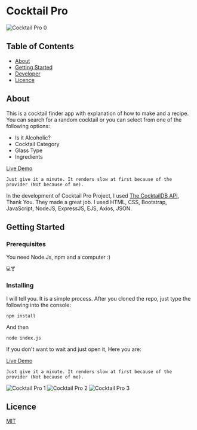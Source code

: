 # Cocktail Pro

![Cocktail Pro 0](https://iili.io/JVPLUVp.png)

## Table of Contents

- [About](#about)
- [Getting Started](#getting_started)
- [Developer](https://www.alidarcan.com/)
- [Licence](#licence)

## About <a name = "about"></a>

This is a cocktail finder app with explanation of how to make and a recipe. You can search for a random cocktail or you can select from one of the following options:

- Is it Alcoholic?
- Cocktail Category
- Glass Type
- Ingredients

[Live Demo](https://cocktailpro.onrender.com/)

```
Just give it a minute. It renders slow at first because of the provider (Not because of me).
```

In the development of Cocktail Pro Project, I used [The CocktailDB API](https://www.thecocktaildb.com/), Thank You. They made a great job. I used HTML, CSS, Bootstrap, JavaScript, NodeJS, ExpressJS, EJS, Axios, JSON.
## Getting Started <a name = "getting_started"></a>

### Prerequisites

You need Node.Js, npm and a computer :)

```
💻🍸
```

### Installing

I will tell you. It is a simple process.
After you cloned the repo, just type the following into the console:

```
npm install
```

And then

```
node index.js
```

If you don't want to wait and just open it, Here you are:

[Live Demo](https://cocktailpro.onrender.com/)

```
Just give it a minute. It renders slow at first because of the provider (Not because of me).
```

![Cocktail Pro 1](https://iili.io/JVPLgiN.png)
![Cocktail Pro 2](https://github.com/alidarcan/CocktailPro/assets/99339675/adcfc952-2063-4bf7-beea-018a8111c3ec)
![Cocktail Pro 3](https://github.com/alidarcan/CocktailPro/assets/99339675/c7e02124-e95d-4147-a79e-03409f4c400f)


## Licence <a name = "licence"></a>

[MIT](https://choosealicense.com/licenses/mit/)
